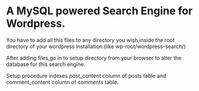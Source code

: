 # A MySQL powered Search Engine for Wordpress.

You have to add all this files to any directory you wish,inside the root directory of your wordpress installation.(like wp-root/wordpress-search/)

After adding files,go in to setup directory from your browser to alter the database for this search engine.

Setup procedure indexes post_content column of posts table and comment_content column of comments table.
